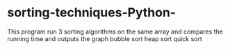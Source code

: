 # sorting-techniques-Python-
This program run 3 sorting algorithms on the same array and compares the running time and outputs the graph 
bubble sort 
heap sort
quick sort

